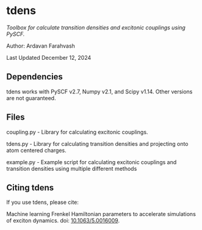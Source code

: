 tdens
======

*Toolbox for calculate transition densities and excitonic couplings using PySCF.*

Author: Ardavan Farahvash

Last Updated December 12, 2024


Dependencies
------------
tdens works with PySCF v2.7, Numpy v2.1, and Scipy v1.14. Other versions are not guaranteed. 

Files
------------
coupling.py  - Library for calculating excitonic couplings.

tdens.py     - Library for calculating transition densities and projecting onto atom centered charges.

example.py   - Example script for calculating excitonic couplings and transition densities using multiple different methods


Citing tdens
------------
If you use tdens, please cite: 

Machine learning Frenkel Hamiltonian parameters to accelerate simulations of exciton dynamics. doi: [10.1063/5.0016009](https://doi.org/10.1063/5.0016009).



